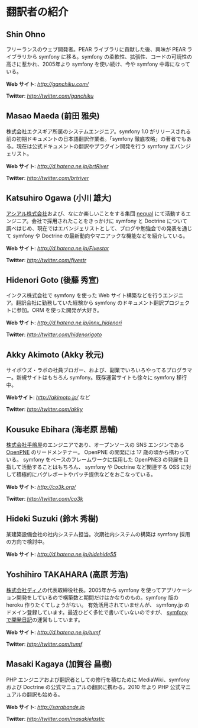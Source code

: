 翻訳者の紹介
============

Shin Ohno
---------

フリーランスのウェブ開発者。PEAR ライブラリに貢献した後、興味が PEAR ライブラリから symfony に移る。symfony の柔軟性、拡張性、コードの可読性の高さに惹かれ、2005年より symfony を使い続け、今や symfony 中毒になっている。

**Web サイト**: *http://ganchiku.com/*

**Twitter**: *http://twitter.com/ganchiku*

Masao Maeda (前田 雅央)
-----------------------

株式会社エクスギア所属のシステムエンジニア。symfony 1.0 がリリースされる前の初期ドキュメントの日本語翻訳作業者。「symfony 徹底攻略」の著者でもある。現在は公式ドキュメントの翻訳やプラグイン開発を行う symfony エバンジェリスト。

**Web サイト**: *http://d.hatena.ne.jp/brtRiver*

**Twitter**: *http://twitter.com/brtriver*

Katsuhiro Ogawa (小川 雄大)
---------------------------

[アシアル株式会社](http://www.asial.co.jp/)および、なにか楽しいことをする集団 [nequal](http://nequal.jp/) にて活動するエンジニア。会社で採用されたことをきっかけに symfony と Doctrine について調べはじめ、現在ではエバンジェリストとして、ブログや勉強会での発表を通じて symfony や Doctrine の最新動向やマニアックな機能などを紹介している。

**Web サイト**: *http://d.hatena.ne.jp/Fivestar*

**Twitter**: *http://twitter.com/fivestr*

Hidenori Goto (後藤 秀宣)
------------------------

インクス株式会社で symfony を使った Web サイト構築などを行うエンジニア。翻訳会社に勤務していた経験から symfony のドキュメント翻訳プロジェクトに参加。ORM を使った開発が大好き。

**Web サイト**: *http://d.hatena.ne.jp/innx_hidenori*

**Twitter**: *http://twitter.com/hidenorigoto*

Akky Akimoto (Akky 秋元)
------------------------

サイボウズ・ラボの社員ブロガー、および、副業でいろいろやってるプログラマー。新規サイトはもちろん symfony。既存運営サイトも徐々に symfony 移行中。

**Webサイト**: *http://akimoto.jp/* など

**Twitter**: *http://twitter.com/akky*

Kousuke Ebihara (海老原 昂輔)
----------------------------

[株式会社手嶋屋](http://tejimaya.com/)のエンジニアであり、オープンソースの SNS エンジンである [OpenPNE](http://www.openpne.jp/) のリードメンテナー。 OpenPNE の開発には 17 歳の頃から携わっている。 symfony をベースのフレームワークに採用した OpenPNE3 の発展を目指して活動することはもちろん、 symfony や Doctrine など関連する OSS に対して積極的にバグレポートやパッチ提供などをおこなっている。

**Web サイト**: *http://co3k.org/*

**Twitter**: *http://twitter.com/co3k*

Hideki Suzuki (鈴木 秀樹)
----------------------------

某建築設備会社の社内システム担当。次期社内システムの構築は symfony 採用の方向で検討中。

**Web サイト**: *http://d.hatena.ne.jp/hidehide55*

Yoshihiro TAKAHARA (高原 芳浩)
----------------------------

[株式会社ディノ](http://www.dino.co.jp/)の代表取締役社長。2005年から symfony を使ってアプリケーション開発をしているので構築数と期間だけはかなりのもの。symfony 版の heroku 作りたくてしょうがない。 有効活用されていませんが、 symfony.jp のドメイン登録しています。最近ひどく多忙で書いていないのですが、 [symfonyで開発日記](http://blog.symfony.jp)の運営もしています。

**Web サイト**: *http://d.hatena.ne.jp/tumf*

**Twitter**: *http://twitter.com/tumf*

Masaki Kagaya (加賀谷 昌樹)
---------------------------

PHP エンジニアおよび翻訳者としての修行を積むために MediaWiki、symfony および Doctrine の公式マニュアルの翻訳に携わる。2010 年より PHP 公式マニュアルの翻訳も始める。

**Web サイト**: *http://sarabande.jp*

**Twitter**: *http://twitter.com/masakielastic*

